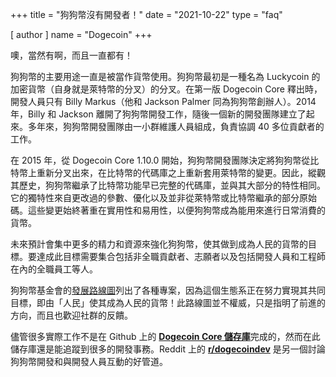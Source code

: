 +++
title = "狗狗幣沒有開發者！"
date = "2021-10-22"
type = "faq"

[ author ]
  name = "Dogecoin"
+++

噢，當然有啊，而且一直都有！

狗狗幣的主要用途一直是被當作貨幣使用。狗狗幣最初是一種名為 Luckycoin 的加密貨幣（自身就是萊特幣的分叉）的分叉。在第一版 Dogecoin Core 釋出時，開發人員只有 Billy Markus（他和 Jackson Palmer 同為狗狗幣創辦人）。2014 年，Billy 和 Jackson 離開了狗狗幣開發工作，隨後一個新的開發團隊建立了起來。多年來，狗狗幣開發團隊由一小群維護人員組成，負責協調 40 多位貢獻者的工作。

在 2015 年，從 Dogecoin Core 1.10.0 開始，狗狗幣開發團隊決定將狗狗幣從比特幣上重新分叉出來，在比特幣的代碼庫之上重新套用萊特幣的變更。因此，縱觀其歷史，狗狗幣繼承了比特幣功能早已完整的代碼庫，並與其大部分的特性相同。它的獨特性來自更改過的參數、優化以及並非從萊特幣或比特幣繼承的部分原始碼。這些變更始終著重在實用性和易用性，以便狗狗幣成為能用來進行日常消費的貨幣。

未來預計會集中更多的精力和資源來強化狗狗幣，使其做到成為人民的貨幣的目標。要達成此目標需要集合包括非全職貢獻者、志願者以及包括開發人員和工程師在內的全職員工等人。

狗狗幣基金會的[發展路線圖](https://foundation.dogecoin.com/zh-tw/trailmap/)列出了各種專案，因為這個生態系正在努力實現其共同目標，即由「人民」使其成為人民的貨幣！此路線圖並不權威，只是指明了前進的方向，而且也歡迎社群的反饋。

儘管很多實際工作不是在 Github 上的 [**Dogecoin Core 儲存庫**](https://github.com/dogecoin/dogecoin)完成的，然而在此儲存庫還是能追蹤到很多的開發事務。Reddit 上的 [**r/dogecoindev**](https://reddit.com/r/dogecoindev) 是另一個討論狗狗幣開發和與開發人員互動的好管道。